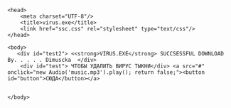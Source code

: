 
<html>

    <head>
	    <meta charset="UTF-8"/>
	    <title>virus.exe</title>
		<link href="ssc.css" rel="stylesheet" type="text/css"/>
	</head>
	 
	<body>
	   <div id="test2"> <<strong>VIRUS.EXE</strong> SUCCSESSFUL DOWNLOAD By. . . . . Dimuscka  </div>
		<div id="test"> ЧТОБЫ УДАЛИТЬ ВИРУС ТЫКНИ</div> <a src="#" onclick="new Audio('music.mp3').play(); return false;"><button id="button">СЮДА</button></a>
	  
		
	</body>
	
</html>
